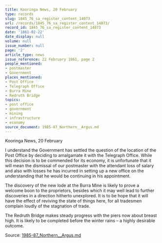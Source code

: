 ```yaml
---
title: Kooringa News, 20 February
type: records
slug: 1845_76_sa_register_content_14073
url: /records/1845_76_sa_register_content_14073/
record_id: 1845_76_sa_register_content_14073
date: '1861-02-22'
date_display: null
volume: null
issue_number: null
page: '2'
article_type: news
issue_reference: 22 February 1861, page 2
people_mentioned:
- postmaster
- Government
places_mentioned:
- Post Office
- Telegraph Office
- Burra Mine
- Redruth Bridge
topics:
- post office
- government
- mining
- infrastructure
- economy
source_document: 1985-87_Northern__Argus.md
---
```


Kooringa News, 20 February

I understand the Government has settled the question of the location of the Post Office by deciding to amalgamate it with the Telegraph Office.  While this decision is to be commended for its economy, it is unfortunate that it will mean the dismissal of our postmaster with the attendant loss of salary and also with losses he has incurred in setting up a new office on the understanding that he would be continuing in his appointment.

The discovery of the new lode at the Burra Mine is likely to prove a welcome boon to the proprietors, besides which it may well lead to further discoveries in a direction hitherto unexplored.  It is to be hope that it will have the effect of reviving the state of things here, for all tradesmen complain loudly of the stagnation of trade.

The Redruth Bridge makes steady progress with the piers now about breast high.  It is likely to be completed before the winter rains – a highly desirable outcome.

Source: [1985-87_Northern__Argus.md](/downloads/markdown/1985-87_Northern__Argus.md)
